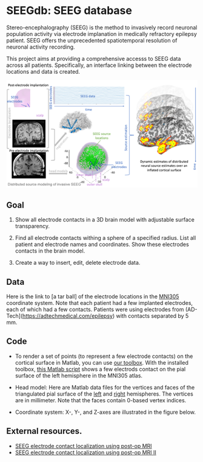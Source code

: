 # SEEGdb: SEEG database

Stereo-encephalography (SEEG) is the method to invasively record neuronal population activity via electrode implanation in medically refractory epilepsy patient. SEEG offers the unprecedented spatiotemporal resolution of neuronal activity recording. 

This project aims at providing a comprehensive accesss to SEEG data across all patients. Specifically, an interface linking between the electrode locations and data is created.

![](https://github.com/fahsuanlin/seegdb/blob/main/images/seeg_mne.png)

## Goal

1. Show all electrode contacts in a 3D brain model with adjustable surface transparency.

2. Find all electrode contacts withing a sphere of a specified radius. List all patient and electrode names and coordinates. Show these electrodes contacts in the brain model.

3. Create a way to insert, edit, delete electrode data. 

## Data

Here is the link to [a tar ball] of the electrode locations in the [MNI305](https://www.mcgill.ca/bic/software/tools-data-analysis/anatomical-mri/atlases/mni-305) coordinate system. Note that each patient had a few implanted electrodes, each of which had a few contacts. Patients were using electrodes from (AD-Tech](https://adtechmedical.com/epilepsy) with contacts separated by 5 mm. 

## Code
- To render a set of points (to represent a few electrode contacts) on the cortical surface in Matlab, you can use [our toolbox](https://github.com/fahsuanlin/fhlin_toolbox/wiki). With the installed toolbox, [this Matlab script]() shows a few electrods contact on the pial surface of the left hemisphere in the MNI305 atlas.

- Head model: Here are Matlab data files for the vertices and faces of the triangulated pial surface of the [left](https://github.com/fahsuanlin/seegdb/blob/master/data/brain_left.mat) and [right](https://github.com/fahsuanlin/seegdb/blob/master/data/brain_left.mat) hemispheres. The vertices are in millimeter. Note that the faces contain 0-based vertex indices.

- Coordinate system: X-, Y-, and Z-axes are illustrated in the figure below. 

## External resources.
- [SEEG electrode contact localization using post-op MRI](https://github.com/fahsuanlin/fhlin_toolbox/wiki/SEEG:-register-electrodes-to-MRI)
- [SEEG electrode contact localization using post-op MRI II](https://github.com/fahsuanlin/fhlin_toolbox/wiki/SEEG:-register-electrodes-to-MRI-(II))
